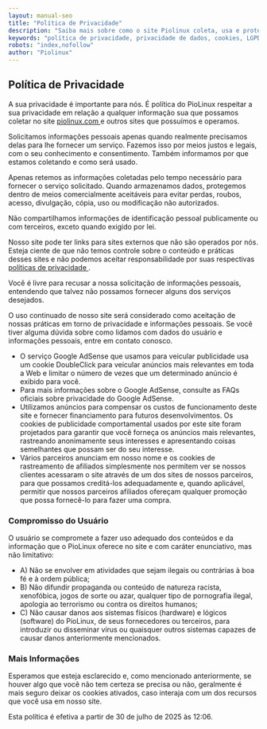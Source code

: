 ```yaml
---
layout: manual-seo
title: "Política de Privacidade"
description: "Saiba mais sobre como o site Piolinux coleta, usa e protege seus dados. Conheça nossa política de cookies e as informações."
keywords: "política de privacidade, privacidade de dados, cookies, LGPD, direitos do usuário, proteção de dados"
robots: "index,nofollow"
author: "Piolinux"
---
```


<section>
    <h2>
     Política de Privacidade
    </h2>
    <p>
     A sua privacidade é importante para nós. É política do PioLinux respeitar a sua privacidade em relação a qualquer informação sua que possamos coletar no site
     <a href="https://www.piolinux.com/">
      piolinux.com
     </a>
     e outros sites que possuímos e operamos.
    </p>
    <p>
     Solicitamos informações pessoais apenas quando realmente precisamos delas para lhe fornecer um serviço. Fazemos isso por meios justos e legais, com o seu conhecimento e consentimento. Também informamos por que estamos coletando e como será usado.
    </p>
    <p>
     Apenas retemos as informações coletadas pelo tempo necessário para fornecer o serviço solicitado. Quando armazenamos dados, protegemos dentro de meios comercialmente aceitáveis para evitar perdas, roubos, acesso, divulgação, cópia, uso ou modificação não autorizados.
    </p>
    <p>
     Não compartilhamos informações de identificação pessoal publicamente ou com terceiros, exceto quando exigido por lei.
    </p>
    <p>
     Nosso site pode ter links para sites externos que não são operados por nós. Esteja ciente de que não temos controle sobre o conteúdo e práticas desses sites e não podemos aceitar responsabilidade por suas respectivas
     <a href="https://politicaprivacidade.com/" rel="noopener noreferrer" target="_blank">
      políticas de privacidade
     </a>
     .
    </p>
    <p>
     Você é livre para recusar a nossa solicitação de informações pessoais, entendendo que talvez não possamos fornecer alguns dos serviços desejados.
    </p>
    <p>
     O uso continuado de nosso site será considerado como aceitação de nossas práticas em torno de privacidade e informações pessoais. Se você tiver alguma dúvida sobre como lidamos com dados do usuário e informações pessoais, entre em contato conosco.
    </p>
    <ul>
     <li>
      O serviço Google AdSense que usamos para veicular publicidade usa um cookie DoubleClick para veicular anúncios mais relevantes em toda a Web e limitar o número de vezes que um determinado anúncio é exibido para você.
     </li>
     <li>
      Para mais informações sobre o Google AdSense, consulte as FAQs oficiais sobre privacidade do Google AdSense.
     </li>
     <li>
      Utilizamos anúncios para compensar os custos de funcionamento deste site e fornecer financiamento para futuros desenvolvimentos. Os cookies de publicidade comportamental usados por este site foram projetados para garantir que você forneça os anúncios mais relevantes, rastreando anonimamente seus interesses e apresentando coisas semelhantes que possam ser do seu interesse.
     </li>
     <li>
      Vários parceiros anunciam em nosso nome e os cookies de rastreamento de afiliados simplesmente nos permitem ver se nossos clientes acessaram o site através de um dos sites de nossos parceiros, para que possamos creditá-los adequadamente e, quando aplicável, permitir que nossos parceiros afiliados ofereçam qualquer promoção que possa fornecê-lo para fazer uma compra.
     </li>
    </ul>
    <h3>
     Compromisso do Usuário
    </h3>
    <p>
     O usuário se compromete a fazer uso adequado dos conteúdos e da informação que o PioLinux oferece no site e com caráter enunciativo, mas não limitativo:
    </p>
    <ul>
     <li>
      A) Não se envolver em atividades que sejam ilegais ou contrárias à boa fé e à ordem pública;
     </li>
     <li>
      B) Não difundir propaganda ou conteúdo de natureza racista, xenofóbica, jogos de sorte ou azar, qualquer tipo de pornografia ilegal, apologia ao terrorismo ou contra os direitos humanos;
     </li>
     <li>
      C) Não causar danos aos sistemas físicos (hardware) e lógicos (software) do PioLinux, de seus fornecedores ou terceiros, para introduzir ou disseminar vírus ou quaisquer outros sistemas capazes de causar danos anteriormente mencionados.
     </li>
    </ul>
    <h3>
     Mais Informações
    </h3>
    <p>
     Esperamos que esteja esclarecido e, como mencionado anteriormente, se houver algo que você não tem certeza se precisa ou não, geralmente é mais seguro deixar os cookies ativados, caso interaja com um dos recursos que você usa em nosso site.
    </p>
    <p>
     Esta política é efetiva a partir de 30 de julho de 2025 às 12:06.
    </p>
   </section>
  
 
